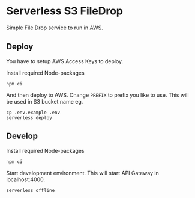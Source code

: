 # Serverless S3 FileDrop

Simple File Drop service to run in AWS. 

## Deploy

You have to setup AWS Access Keys to deploy.

Install required Node-packages

```
npm ci
```

And then deploy to AWS. Change `PREFIX` to prefix you like to use. This will be used in S3 bucket name eg.

```
cp .env.example .env
serverless deploy
```

## Develop

Install required Node-packages

```
npm ci
```

Start development environment. This will start API Gateway in localhost:4000.

```
serverless offline
```